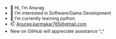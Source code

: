 - 👋 Hi, I’m Anurag
- 👀 I’m interested in Software/Game Development
- 🌱 I’m currently learning python
- 📫 Anurag.karmakar765@gmail.com
- New on GitHub will appreciate assistance ^_^
